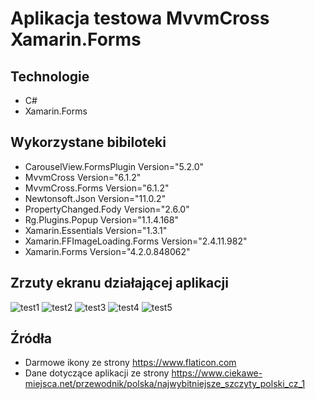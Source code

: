# Aplikacja testowa MvvmCross Xamarin.Forms

## Technologie
* C#
* Xamarin.Forms

## Wykorzystane bibiloteki
*  CarouselView.FormsPlugin Version="5.2.0"
*  MvvmCross Version="6.1.2"
*  MvvmCross.Forms Version="6.1.2"
*  Newtonsoft.Json Version="11.0.2"
*  PropertyChanged.Fody Version="2.6.0"
*  Rg.Plugins.Popup Version="1.1.4.168"
*  Xamarin.Essentials Version="1.3.1"
*  Xamarin.FFImageLoading.Forms Version="2.4.11.982"
*  Xamarin.Forms Version="4.2.0.848062"

## Zrzuty ekranu działającej aplikacji
![test1](./img/test1.png)
![test2](./img/test2.png)
![test3](./img/test3.png)
![test4](./img/test4.png)
![test5](./img/test5.png)


## Źródła
* Darmowe ikony ze strony https://www.flaticon.com
* Dane dotyczące aplikacji ze strony https://www.ciekawe-miejsca.net/przewodnik/polska/najwybitniejsze_szczyty_polski_cz_1
